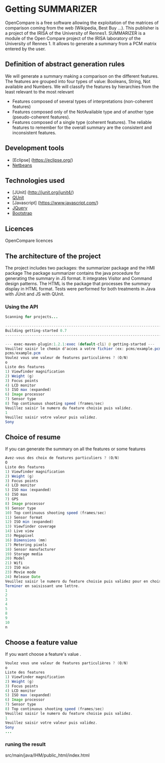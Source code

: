 # Getting SUMMARIZER

OpenCompare is a free software allowing the exploitation of the matrices of comparison coming from the web (Wikipedia, Best Buy ...).  This publisher is a project of the IRISA of the University of Rennes1.
SUMMARIZER is a module of the Open Compare project of the IRISA laboratory of the University of Rennes 1. It allows to generate a summary from a PCM matrix entered by the user.

## Definition of abstract generation rules
We will generate a summary making a comparison on the different features.  The features are grouped into four types of value:  Booleans, String, Not available and Numbers.
We will classify the features by hierarchies from the least relevant to the most relevant
-	Features composed of several types of interpretations (non-coherent features)
-	Features composed only of the NotAvailable type and of another type (pseudo-coherent features).
-	Features composed of a single type (coherent features).
The reliable features to remember for the overall summary are the consistent and inconsistent features.

## Development tools

* [Eclipse] (https://eclipse.org/)
* [Netbeans](http://netbeans.org/)

## Technologies used
* [JUnit] (http://junit.org/junit4/)
* [QUnit](https://qunitjs.com/)
* [Javascript] (https://www.javascript.com/)
* [JQuery](https://jquery.com/)
* [Bootstrap](http://getbootstrap.com/)

## Licences
OpenCompare licences
## The architecture of the project
The project includes two packages: the summarizer package and the HMI package
The package summarizer contains the java procedure for generating the summary in JS format.  It integrates Visitor and Command design patterns.
The HTML is the package that processes the summary display in HTML format.
Tests were performed for both treatments in Java with JUnit and JS with QUnit.

### Using the API
```java
Scanning for projects...
                                                                        
------------------------------------------------------------------------
Building getting-started 0.7
------------------------------------------------------------------------

--- exec-maven-plugin:1.2.1:exec (default-cli) @ getting-started ---
Veuillez saisir le chemin d'acces a votre fichier (ex: pcms/example.pcm) : 
pcms/example.pcm
Voulez vous une valeur de features particulières ? (O/N) 
o
Liste des features
1) Viewfinder magnification
2) Weight (g)
3) Focus points
4) LCD monitor
5) ISO max (expanded)
6) Image processor
7) Sensor type
8) Top continuous shooting speed (frames/sec)
Veuillez saisir le numero du feature choisie puis validez.
1
Veuillez saisir votre valeur puis validez.
Sony
```


## Choice of resume
If you can generate the summary on all the features or some features

```java
Avez-vous des choix de features particuliers ? (O/N) 
O
Liste des features
1) Viewfinder magnification
2) Weight (g)
3) Focus points
4) LCD monitor
5) ISO max (expanded)
6) ISO max
7) GPS
8) Image processor
9) Sensor type
10) Top continuous shooting speed (frames/sec)
11) Sensor format
12) ISO min (expanded)
13) Viewfinder coverage
14) Live view
15) Megapixel
16) Dimensions (mm)
17) Metering pixels
18) Sensor manufacturer
19) Storage media
20) Model
21) Wifi
22) ISO min
23) Movie mode
24) Release Date
Veuillez saisir le numero du feature choisie puis validez pour en choisir un autre.
Terminer en saisissant une lettre.
1
2
3
4
5
8
9
10
n
```

## Choose a feature value

If you want choose a feature's value .

```java
Voulez vous une valeur de features particulières ? (O/N) 
o
Liste des features
1) Viewfinder magnification
2) Weight (g)
3) Focus points
4) LCD monitor
5) ISO max (expanded)
6) Image processor
7) Sensor type
8) Top continuous shooting speed (frames/sec)
Veuillez saisir le numero du feature choisie puis validez.
1
Veuillez saisir votre valeur puis validez.
Sony
...
```
### runing the result
src/main/java/IHM/public_html/index.html


